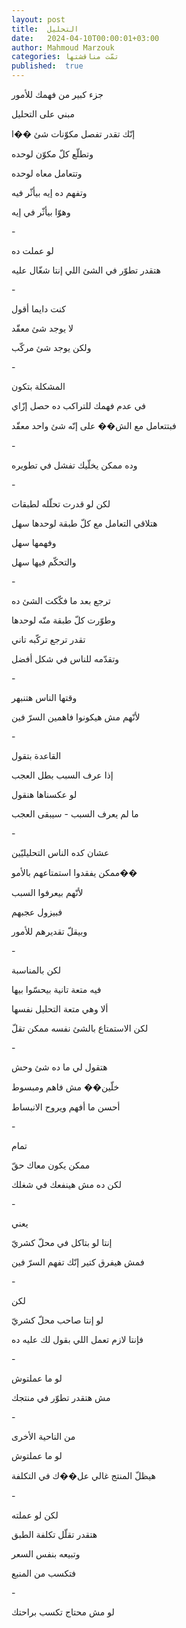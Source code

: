 ```yaml
---
layout: post
title:  التحليل
date:   2024-04-10T00:00:01+03:00
author: Mahmoud Marzouk
categories: تمّت مناقشتها
published:  true
---
```

جزء كبير من فهمك للأمور

مبني على التحليل

إنّك تقدر تفصل مكوّنات شئ ��ا

وتطلّع كلّ مكوّن لوحده

وتتعامل معاه لوحده

وتفهم ده إيه بيأثّر فيه

وهوّا بيأثّر في إيه

\-

لو عملت ده

هتقدر تطوّر في الشئ اللي إنتا شغّال عليه

\-

كنت دايما أقول

لا يوجد شئ معقّد

ولكن يوجد شئ مركّب

\-

المشكلة بتكون

في عدم فهمك للتراكب ده حصل إزّاي

فبتتعامل مع الش�� على إنّه شئ واحد معقّد

\-

وده ممكن يخلّيك تفشل في تطويره

\-

لكن لو قدرت تحلّله لطبقات

هتلاقي التعامل مع كلّ طبقة لوحدها سهل

وفهمها سهل

والتحكّم فيها سهل

\-

ترجع بعد ما فكّكت الشئ ده

وطوّرت كلّ طبقة منّه لوحدها

تقدر ترجع تركّبه تاني

وتقدّمه للناس في شكل أفضل

\-

وقتها الناس هتنبهر

لأنّهم مش هيكونوا فاهمين السرّ فين

\-

القاعدة بتقول

إذا عرف السبب بطل العجب

لو عكسناها هنقول

ما لم يعرف السبب - سيبقى العجب

\-

عشان كده الناس التحليليّين

ممكن يفقدوا استمتاعهم بالأمو��

لأنّهم بيعرفوا السبب

فبيزول عجبهم

وبيقلّ تقديرهم للأمور

\-

لكن بالمناسبة

فيه متعة تانية بيحسّوا بيها

ألا وهي متعة التحليل نفسها

لكن الاستمتاع بالشئ نفسه ممكن تقلّ

\-

هتقول لي ما ده شئ وحش

خلّين�� مش فاهم ومبسوط

أحسن ما أفهم ويروح الانبساط

\-

تمام

ممكن يكون معاك حقّ

لكن ده مش هينفعك في شغلك

\-

يعني

إنتا لو بتاكل في محلّ كشريّ

فمش هيفرق كتير إنّك تفهم السرّ فين

\-

لكن

لو إنتا صاحب محلّ كشريّ

فإنتا لازم تعمل اللي بقول لك عليه ده

\-

لو ما عملتوش

مش هتقدر تطوّر في منتجك

\-

من الناحية الأخرى

لو ما عملتوش

هيظلّ المنتج غالي عل��ك في التكلفة

\-

لكن لو عملته

هتقدر تقلّل تكلفة الطبق

وتبيعه بنفس السعر

فتكسب من المنبع

\-

لو مش محتاج تكسب براحتك

